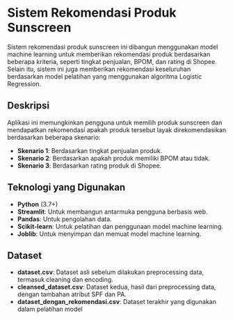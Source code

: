 # Sistem Rekomendasi Produk Sunscreen

Sistem rekomendasi produk sunscreen ini dibangun menggunakan model machine learning untuk memberikan rekomendasi produk berdasarkan beberapa kriteria, seperti tingkat penjualan, BPOM, dan rating di Shopee. Selain itu, sistem ini juga memberikan rekomendasi keseluruhan berdasarkan model pelatihan yang menggunakan algoritma Logistic Regression.

## Deskripsi

Aplikasi ini memungkinkan pengguna untuk memilih produk sunscreen dan mendapatkan rekomendasi apakah produk tersebut layak direkomendasikan berdasarkan beberapa skenario:
- **Skenario 1**: Berdasarkan tingkat penjualan produk.
- **Skenario 2**: Berdasarkan apakah produk memiliki BPOM atau tidak.
- **Skenario 3**: Berdasarkan rating produk di Shopee.

## Teknologi yang Digunakan
- **Python** (3.7+)
- **Streamlit**: Untuk membangun antarmuka pengguna berbasis web.
- **Pandas**: Untuk pengolahan data.
- **Scikit-learn**: Untuk pelatihan dan penggunaan model machine learning.
- **Joblib**: Untuk menyimpan dan memuat model machine learning.

## Dataset
- **dataset.csv**: Dataset asli sebelum dilakukan preprocessing data, termasuk cleaning dan encoding.
- **cleansed_dataset.csv**: Dataset kedua, hasil dari preprocessing data, dengan tambahan atribut SPF dan PA.
- **dataset_dengan_rekomendasi.csv**: Dataset terakhir yang digunakan dalam pelatihan model

